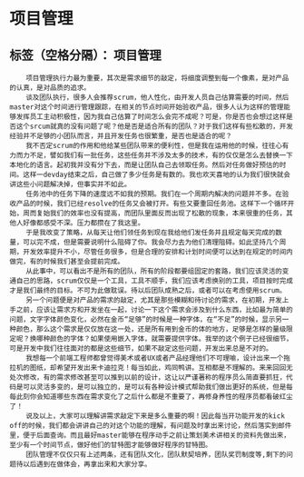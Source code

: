 # 项目管理
标签（空格分隔）： 项目管理
---

        项目管理执行力最为重要，其次是需求细节的敲定，将细度调整到每一个像素，是对产品的认真，是对品质的追求。
        谈及团队执行，很多人会推荐scrum，他人性化，由开发人员自己估算需要的时间，然后master对这个时间进行管理跟踪，在相关的节点时间开始验收产品，很多人认为这样的管理能够发挥员工主动积极性，因为我自己估算了时间怎么会完不成呢？可是，你是否也会想过这样是否这个srcum就真的没有问题了呢？他是否是适合所有的团队？对于我们这样有些松散的，开发经验并不足够的小团队而言，并且开发任务也很繁重，是否也是适合的呢？
        我不否定scrum的作用和他给某些团队带来的便利性，但是我在运用他的时候，往往心有力而力不足，譬如我们有一批任务，这些任务并不涉及太多的技术，有的仅仅是怎么去替换一下本地化的语言。起初我并没有分下去，而是让团队自己去领取任务。然后对任务做好预估的时间。这样一devday结束之后，自己做了多少任务是有数的。我也欢天喜地的认为我们很快就会讲这些小问题解决掉，但事实并不如此。
        任务池中的任务下降的速度远不如我的预期。我们在一个周期内解决的问题并不多。在验收产品的时候，我们已经resolve的任务又会被打开。有些又要重回任务池。这样下一个循环开始，周而复始我们的效率也没有提高，而团队里面反而出现了松散的现象，本来很重的任务，其他人好像都感受不深。压力都攒在了我这里。
        于是我改变了策略，从每天让他们领任务到现在我给他们发任务并且规定每天完成的数量，可以完不成，但是需要说明什么阻碍了你。我会尽力去为他们清理阻碍。如此坚持几个周期，开发效率提升不小，尽管任务很多，但是合理的安排和计划时间便可以达到在规定的时间内做完，有的时候我们甚至会提前完成。
        从此事中，可以看出不是所有的团队，所有的阶段都要组固定的套路，我们应该灵活的变通自己的思路，scrum仅仅是一个工具，工具不顺手，我们应该考虑换别的工具，项目按时完成才是我们最终的目标。不可为此做耽误。待以后团队成熟之后，或者可以在考虑使用scrum。
        另一个问题便是对产品的需求的敲定，尤其是那些模糊和待讨论的需求，在初期，开发上手之前，应该让需求方和开发坐在一起，讨论一下这个需求会涉及到什么东西，比如最为简单的问题，文字字体颜色变化，必然在金币“足够”的时候是一种字体，在“不足”的时候，显示另一种颜色，那么这个需求是仅仅放在这一处，还是所有用到金币的体的地方，足够是怎样的量级限定呢？换哪种颜色的字体？如果使用嵌入字体，就需要提供字体。我举的这个例子已经很细节，可是开发中我们往往面对的都是这些细节，如果不敲定这些问题，开发出来总是不对的。
        我想每一个前端工程师都曾觉得美术或者UX或者产品经理他们不可理喻，设计出来一个拖拉机的图纸，却希望开发出来卡迪拉克！每当如此，鸡同鸭讲。互相都是不理解的。来来回回无处次修改，有的需求修改甚至可以推到以前的设计，这让以严谨著称的程序员么简直要抓狂，代码是可以灵活多变的，是可以独立的，是可以有各种设计模式帮助我们做出更好的系统，但是每每此刻你会知道哪些东西在需求变化了之后什么都是不重要了，再修身养性的程序员都看破红尘了！
        说及以上，大家可以理解讲需求敲定下来是多么重要的啊！因此每当开功能开发的kick off的时候，我们都会讲讲自己的对这个功能的理解，有问题及时拿出来讨论，然后落实到邮件里，便于后面查询。而且最好master能够在程序动手之前让策划美术讲相关的资料先做出来，至少有一个时间节点，做好他们的甘特图才能够做好程序的甘特图。
        团队管理不仅仅只有上述两条，还有团队文化，团队默契培养，团队奖罚制度等,剩下的问题待以后遇到在做体会，再拿出来和大家分享。

